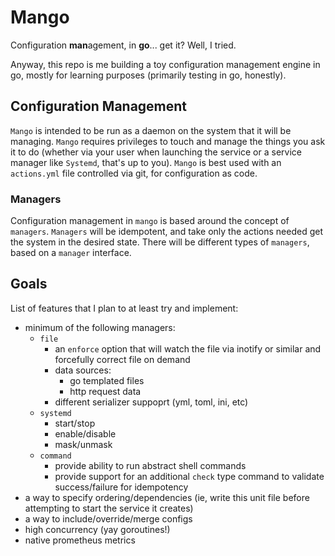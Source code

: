 # Mango

Configuration **man**agement, in **go**... get it? Well, I tried.

Anyway, this repo is me building a toy configuration management engine in go, mostly for learning purposes (primarily testing in go, honestly).

## Configuration Management

`Mango` is intended to be run as a daemon on the system that it will be managing.
`Mango` requires privileges to touch and manage the things you ask it to do (whether via your user when launching the service or a service manager like `Systemd`, that's up to you).
`Mango` is best used with an `actions.yml` file controlled via git, for configuration as code.

### Managers

Configuration management in `mango` is based around the concept of `managers`.
`Managers` will be idempotent, and take only the actions needed get the system in the desired state.
There will be different types of `managers`, based on a `manager` interface.

## Goals

List of features that I plan to at least try and implement:
- minimum of the following managers:
    - `file`
        - an `enforce` option that will watch the file via inotify or similar and forcefully correct file on demand
        - data sources:
            - go templated files
            - http request data
        - different serializer suppoprt (yml, toml, ini, etc)
    - `systemd`
        - start/stop
        - enable/disable
        - mask/unmask
    - `command`
        - provide ability to run abstract shell commands
        - provide support for an additional `check` type command to validate success/failure for idempotency
- a way to specify ordering/dependencies (ie, write this unit file before attempting to start the service it creates)
- a way to include/override/merge configs
- high concurrency (yay goroutines!)
- native prometheus metrics

